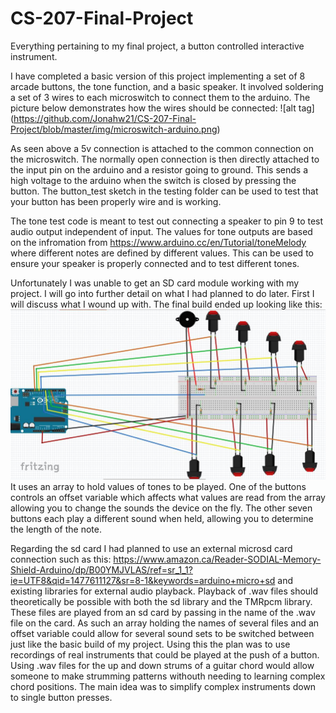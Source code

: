 # CS-207-Final-Project
Everything pertaining to my final project, a button controlled interactive instrument.

I have completed a basic version of this project implementing a set of 8 arcade buttons, the  tone function, and a basic speaker.
It involved soldering a set of 3 wires to each microswitch to connect them to the arduino. The picture below demonstrates how the wires should be connected:
![alt tag] (https://github.com/Jonahw21/CS-207-Final-Project/blob/master/img/microswitch-arduino.png)

As seen above a 5v connection is attached to the common connection on the microswitch. The normally open connection is then directly attached to the input pin on the arduino and a resistor going to ground. This sends a high voltage to the arduino when the switch is closed by pressing the button. The button_test sketch in the testing folder can be used to test that your button has been properly wire and is working.

The tone test code is meant to test out connecting a speaker to pin 9 to test audio output independent of input. The values for tone outputs are based on the infromation from https://www.arduino.cc/en/Tutorial/toneMelody where different notes are defined by different values. This can be used to ensure your speaker is properly connected and to test different tones.

Unfortunately I was unable to get an SD card module working with my project. I will go into further detail on what I had planned to do later. First I will discuss what I wound up with. The final build ended up looking like this:
![alt tag](https://github.com/Jonahw21/CS-207-Final-Project/blob/master/img/project%20Circuit%20diagram.JPG)
It uses an array to hold values of tones to be played. One of the buttons controls an offset variable which affects what values are read from the array allowing you to change the sounds the device on the fly. The other seven buttons each play a different sound when held, allowing you to determine the length of the note.

Regarding the sd card I had planned to use an external microsd card connection such as this: https://www.amazon.ca/Reader-SODIAL-Memory-Shield-Arduino/dp/B00YMJVLAS/ref=sr_1_1?ie=UTF8&qid=1477611127&sr=8-1&keywords=arduino+micro+sd
and existing libraries for external audio playback. Playback of .wav files should theoretically be possible with both the sd library and the TMRpcm library. These files are played from an sd card by passing in the name of the .wav file on the card. As such an array holding the names of several files and an offset variable could allow for several sound sets to be switched between just like the basic build of my project. Using this the plan was to use recordings of real instruments that could be played at the push of a button. Using .wav files for the up and down strums of a guitar chord would allow someone to make strumming patterns withouth needing to learning complex chord positions. The main idea was to simplify complex instruments down to single button presses.

